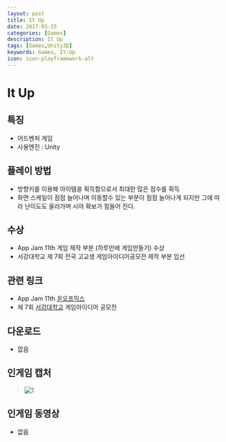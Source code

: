 ```yaml
---
layout: post
title: It Up
date: 2017-03-25
categories: [Games]
description: It Up
tags: [Games,Unity3D]
keywords: Games, It-Up
icon: icon-playframework-alt
---
```


# It Up

## 특징
- 어드벤처 게임
- 사용엔진 : Unity

## 플레이 방법
- 방향키를 이용해 아이템을 획득함으로서 최대한 많은 점수를 획득
- 화면 스케일이 점점 늘어나며 이동할수 있는 부분이 점점 늘어나게 되지만 그에 따라 난이도도 올라가며 시야 확보가 힘들어 진다.

## 수상
- App Jam 11th 게임 제작 부분 (하루만에 게임만들기) 수상
- 서강대학교 제 7회 전국 고교생 게임아이디어공모전 제작 부분 입선

## 관련 링크
 - App Jam 11th [온오프믹스](http://onoffmix.com/event/72121)
 - 제 7회 [서강대학교](http://soganggame.ac.kr/?CODE=0006&SUB=0201&MSUB=0003&idx=820) 게임아이디어 공모전
 
## 다운로드
- 없음

## 인게임 캡처
> ![1](http://postfiles7.naver.net/MjAxNzAzMjVfMTc1/MDAxNDkwMzczODQ4MjY2.mzto3je9jnyBqLRGpWfNV7DPhA5sFEW6CfYejCSoTqYg.CGhoBbMDgA9Gnz8petP38_iamO19yCzmNW1__SbYprog.PNG.kyechan99/%EA%B7%B8%EB%A6%BC3.png?type=w1)

## 인게임 동영상
- 없음

